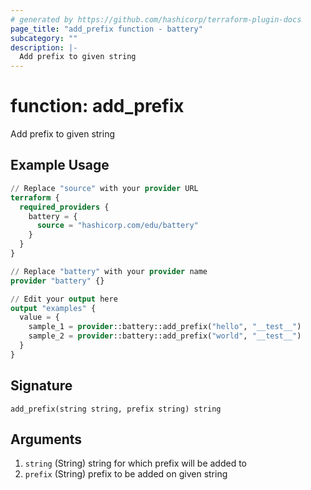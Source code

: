 ```yaml
---
# generated by https://github.com/hashicorp/terraform-plugin-docs
page_title: "add_prefix function - battery"
subcategory: ""
description: |-
  Add prefix to given string
---
```


# function: add_prefix

Add prefix to given string

## Example Usage

```terraform
// Replace "source" with your provider URL
terraform {
  required_providers {
    battery = {
      source = "hashicorp.com/edu/battery"
    }
  }
}

// Replace "battery" with your provider name
provider "battery" {}

// Edit your output here
output "examples" {
  value = {
    sample_1 = provider::battery::add_prefix("hello", "__test__")
    sample_2 = provider::battery::add_prefix("world", "__test__")
  }
}
```

## Signature

<!-- signature generated by tfplugindocs -->
```text
add_prefix(string string, prefix string) string
```

## Arguments

<!-- arguments generated by tfplugindocs -->
1. `string` (String) string for which prefix will be added to
1. `prefix` (String) prefix to be added on given string

